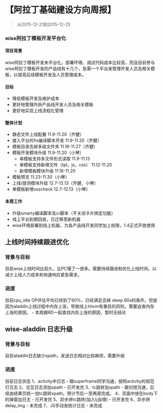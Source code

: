# 【阿拉丁基础建设方向周报】

> 从2015-12-21到2015-12-25

### wise阿拉丁模板开发平台化

#### 项目背景
wise阿拉丁模板开发未平台化，部署环境、调试代码成本比较高，而且目前参与wise阿拉丁模板开发的产品线有十几个，急需一个平台来管理开发人员及相关模板，以提高后续模板开发及人员管理成本。

#### 目标
* 降低模板开发及维护成本
* 更好地管理外拆产品线开发人员及相关模板
* 更好地实现上线流程化管理

#### 整体计划
* 静态文件上线配置  11.9-11.20（齐健）
* 接入平台的fis编译脚本开发  11.9-11.20（齐健）
* 模板目录去掉多级文件夹    11.16-11.27（齐健）
* 模板开发模块升级  11.9-11.20（小琴）
    * 单模板支持多文件形式读取  11.9-11.13
    * 单模板支持新增文件（tpl，js，css）    11.12-11.20
    * 新增模板模块升级  11.16-11.20
* 模板预览  11.23-11.30（小琴）
* 上线/提测模块升级 12.7-12.13（齐健，小琴）
* 单模板新增xsscheck    12.7-12.13（小琴）

#### 本周工作

* 升级smarty编译脚本及cr脚本（不关闭卡片绑定功能）
* 线上平台到期回收，已迁移至新机器
* wise环境部署到线上机器，为各产品线开发同学加上权限，1.4正式开放使用

## 上线时间持续跟进优化

### 背景与目标

目前wise上线时间比较久，比PC慢了一倍多。需要持续跟进和优化上线时间，以减少上线人力成本和快速响应紧急需求。

### 进度

目前cpu_idle OP评估平均已经到了60%，已经满足去掉 sleep 60s的条件。但是因为aladdin上线过程中内存上涨，导致线上hhvm有重启的风险，需要追查内存上涨的原因。 - 本周跟RD一起查找内存上涨的原因，暂时无结论


## wise-aladdin 日志升级

### 背景与目标

目前aladdin日志缺少xpath，发送日志相对比较麻烦，需要升级

### 进度

目前日志状态
1、activity中日志 - 跟superframe同学沟通，按照activity的规范打日志
2、交互日志添加xpath - 已开发完
3、tc跳转加xpath - 跟刘悦沟通，后续由结果页统一加tc跳转xpath。预计节后一至两周完成。
4、页面中放在body下的弹窗加日志 - 已开发完
5、异步拼tc跳转(加入tj自增) - 已开发完
6、异步拼delay_img - 未完成
7、JS手动发统计日志 - 未完成
